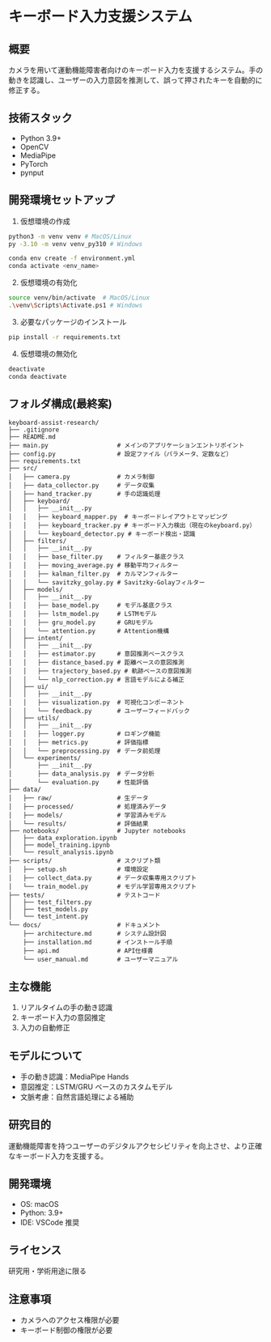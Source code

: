 # キーボード入力支援システム

## 概要

カメラを用いて運動機能障害者向けのキーボード入力を支援するシステム。手の動きを認識し、ユーザーの入力意図を推測して、誤って押されたキーを自動的に修正する。

## 技術スタック

- Python 3.9+
- OpenCV
- MediaPipe
- PyTorch
- pynput

## 開発環境セットアップ

1. 仮想環境の作成

```bash
python3 -m venv venv # MacOS/Linux
py -3.10 -m venv venv_py310 # Windows

conda env create -f environment.yml
conda activate <env_name>
```

2. 仮想環境の有効化

```bash
source venv/bin/activate  # MacOS/Linux
.\venv\Scripts\Activate.ps1 # Windows

```

3. 必要なパッケージのインストール

```bash
pip install -r requirements.txt
```

4. 仮想環境の無効化

```bash
deactivate
conda deactivate
```

## フォルダ構成(最終案)

```
keyboard-assist-research/
├── .gitignore
├── README.md
├── main.py                   # メインのアプリケーションエントリポイント
├── config.py                 # 設定ファイル（パラメータ、定数など）
├── requirements.txt
├── src/
│   ├── camera.py             # カメラ制御
│   ├── data_collector.py     # データ収集
│   ├── hand_tracker.py       # 手の認識処理
│   ├── keyboard/
│   │   ├── __init__.py
│   │   ├── keyboard_mapper.py  # キーボードレイアウトとマッピング
│   │   ├── keyboard_tracker.py # キーボード入力検出（現在のkeyboard.py）
│   │   └── keyboard_detector.py # キーボード検出・認識
│   ├── filters/
│   │   ├── __init__.py
│   │   ├── base_filter.py    # フィルター基底クラス
│   │   ├── moving_average.py # 移動平均フィルター
│   │   ├── kalman_filter.py  # カルマンフィルター
│   │   └── savitzky_golay.py # Savitzky-Golayフィルター
│   ├── models/
│   │   ├── __init__.py
│   │   ├── base_model.py     # モデル基底クラス
│   │   ├── lstm_model.py     # LSTMモデル
│   │   ├── gru_model.py      # GRUモデル
│   │   └── attention.py      # Attention機構
│   ├── intent/
│   │   ├── __init__.py
│   │   ├── estimator.py      # 意図推測ベースクラス
│   │   ├── distance_based.py # 距離ベースの意図推測
│   │   ├── trajectory_based.py # 軌跡ベースの意図推測
│   │   └── nlp_correction.py # 言語モデルによる補正
│   ├── ui/
│   │   ├── __init__.py
│   │   ├── visualization.py  # 可視化コンポーネント
│   │   └── feedback.py       # ユーザーフィードバック
│   ├── utils/
│   │   ├── __init__.py
│   │   ├── logger.py         # ロギング機能
│   │   ├── metrics.py        # 評価指標
│   │   └── preprocessing.py  # データ前処理
│   └── experiments/
│       ├── __init__.py
│       ├── data_analysis.py  # データ分析
│       └── evaluation.py     # 性能評価
├── data/
│   ├── raw/                  # 生データ
│   ├── processed/            # 処理済みデータ
│   ├── models/               # 学習済みモデル
│   └── results/              # 評価結果
├── notebooks/                # Jupyter notebooks
│   ├── data_exploration.ipynb
│   ├── model_training.ipynb
│   └── result_analysis.ipynb
├── scripts/                  # スクリプト類
│   ├── setup.sh              # 環境設定
│   ├── collect_data.py       # データ収集専用スクリプト
│   └── train_model.py        # モデル学習専用スクリプト
├── tests/                    # テストコード
│   ├── test_filters.py
│   ├── test_models.py
│   └── test_intent.py
└── docs/                     # ドキュメント
    ├── architecture.md       # システム設計図
    ├── installation.md       # インストール手順
    ├── api.md                # API仕様書
    └── user_manual.md        # ユーザーマニュアル
```

## 主な機能

1. リアルタイムの手の動き認識
2. キーボード入力の意図推定
3. 入力の自動修正

## モデルについて

- 手の動き認識：MediaPipe Hands
- 意図推定：LSTM/GRU ベースのカスタムモデル
- 文脈考慮：自然言語処理による補助

## 研究目的

運動機能障害を持つユーザーのデジタルアクセシビリティを向上させ、より正確なキーボード入力を支援する。

## 開発環境

- OS: macOS
- Python: 3.9+
- IDE: VSCode 推奨

## ライセンス

研究用・学術用途に限る

## 注意事項

- カメラへのアクセス権限が必要
- キーボード制御の権限が必要
